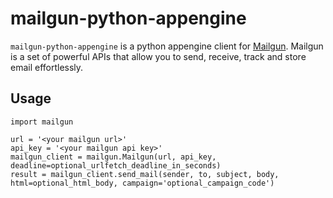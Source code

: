 # mailgun-python-appengine

`mailgun-python-appengine` is a python appengine client for [Mailgun]. Mailgun is a set of 
powerful APIs that allow you to send, receive, track and store email effortlessly.

  [mailgun]: http://www.mailgun.net

## Usage
	import mailgun
	
	url = '<your mailgun url>'
	api_key = '<your mailgun api key>'
	mailgun_client = mailgun.Mailgun(url, api_key, deadline=optional_urlfetch_deadline_in_seconds)
	result = mailgun_client.send_mail(sender, to, subject, body, html=optional_html_body, campaign='optional_campaign_code')